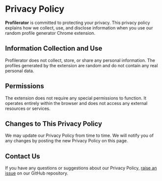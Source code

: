 # Privacy Policy

**Profilerator** is committed to protecting your privacy. This privacy policy explains how we collect, use, and disclose information when you use our random profile generator Chrome extension.

## Information Collection and Use

Profilerator does not collect, store, or share any personal information. The profiles generated by the extension are random and do not contain any real personal data.

## Permissions

The extension does not require any special permissions to function. It operates entirely within the browser and does not access any external resources or services.

## Changes to This Privacy Policy

We may update our Privacy Policy from time to time. We will notify you of any changes by posting the new Privacy Policy on this page.

## Contact Us

If you have any questions or suggestions about our Privacy Policy, [raise an issue](https://github.com/quentincrinon/profilerator/issues/new) on our GitHub repository.
